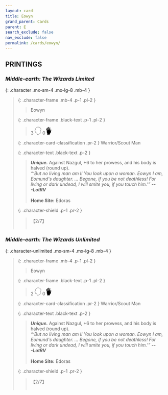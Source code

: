 ```yaml
---
layout: card
title: Eowyn
grand_parent: Cards
parent: E
search_exclude: false
nav_exclude: false
permalink: /cards/eowyn/
---
```


## PRINTINGS


### _Middle-earth: The Wizards Limited_

{: .character .mx-sm-4 .mx-lg-8 .mb-4 }
> {: .character-frame .mb-4 .p-1 .pl-2 }
> > <div class="card-mp"></div>
> > <div class="character-card-name">Eowyn</div>
>
> {: .character-frame .black-text .p-1 .pl-2 }
> > 3 ![](/assets/images/mind.svg) 0![](/assets/images/di.svg)
>
> {: .character-card-classification .pr-2 }
> Warrior/Scout Man
>
> {: .character-text .black-text .p-2 }
> > _**Unique.**_ Against Nazgul, +6 to her prowess, and his body is halved (round up). <br>_“‘But no living man am I! You look upon a woman. Eowyn I am, Eomund's daughter. ... Begone, if you be not deathless! For living or dark undead, I will smite you, if you touch him.’”_ ***---&NoBreak;LotRV***  <br><br>**Home Site:** Edoras 
>
> {: .character-shield .p-1 .pr-2 }
> > <div class="card-shield">【2/7】</div>
> > <div class="card-corruption">&nbsp;</div>

### _Middle-earth: The Wizards Unlimited_

{: .character-unlimited .mx-sm-4 .mx-lg-8 .mb-4 }
> {: .character-frame .mb-4 .p-1 .pl-2 }
> > <div class="card-mp"></div>
> > <div class="character-card-name">Eowyn</div>
>
> {: .character-frame .black-text .p-1 .pl-2 }
> > 2 ![](/assets/images/mind.svg) 0![](/assets/images/di.svg)
>
> {: .character-card-classification .pr-2 }
> Warrior/Scout Man
>
> {: .character-text .black-text .p-2 }
> > _**Unique.**_ Against Nazgul, +6 to her prowess, and his body is halved (round up). <br>_“‘But no living man am I! You look upon a woman. Eowyn I am, Eomund's daughter. ... Begone, if you be not deathless! For living or dark undead, I will smite you, if you touch him.’”_ ***---&NoBreak;LotRV***  <br><br>**Home Site:** Edoras 
>
> {: .character-shield .p-1 .pr-2 }
> > <div class="card-shield">【2/7】</div>
> > <div class="card-corruption">&nbsp;</div>
